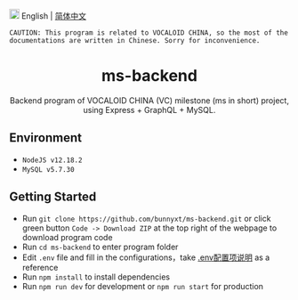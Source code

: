 <img src="https://gw.alipayobjects.com/zos/antfincdn/R8sN%24GNdh6/language.svg" width="18"> English | [简体中文](./README_zh-CN.md)
```
CAUTION: This program is related to VOCALOID CHINA, so the most of the documentations are written in Chinese. Sorry for inconvenience.
```

<h1 align="center">
<b>ms-backend</b>
</h1>

<div align="center">
Backend program of VOCALOID CHINA (VC) milestone (ms in short) project, using Express + GraphQL + MySQL.
</div>

## Environment

- `NodeJS v12.18.2`
- `MySQL v5.7.30`

## Getting Started

- Run `git clone https://github.com/bunnyxt/ms-backend.git` or click green button `Code -> Download ZIP` at the top right of the webpage to download program code
- Run `cd ms-backend` to enter program folder
- Edit `.env` file and fill in the configurations，take [.env配置项说明](doc/dotenv.md) as a reference
- Run `npm install` to install dependencies
- Run `npm run dev` for development or `npm run start` for production
